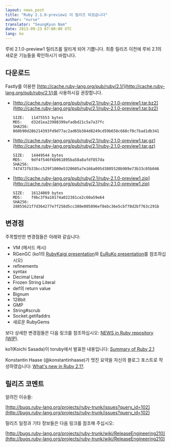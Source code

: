 ```yaml
---
layout: news_post
title: "Ruby 2.1.0-preview1 이 릴리즈 되었습니다"
author: "nurse"
translator: "SeungKyun Nam"
date: 2013-09-23 07:00:00 UTC
lang: ko
---
```


루비 2.1.0-preview1 릴리즈를 알리게 되어 기쁩니다.
최종 릴리즈 이전에 루비 2.1의 새로운 기능들을 확인하시기 바랍니다.

## 다운로드

Fastly를 이용한 [http://cache.ruby-lang.org/pub/ruby/2.1/](http://cache.ruby-lang.org/pub/ruby/2.1/)를 사용하시길 권장합니다.

* [http://cache.ruby-lang.org/pub/ruby/2.1/ruby-2.1.0-preview1.tar.bz2](http://cache.ruby-lang.org/pub/ruby/2.1/ruby-2.1.0-preview1.tar.bz2)

      SIZE:   11475553 bytes
      MD5:    d32d1ea23988399afadbd21c5a7a37fc
      SHA256: 860b90d28b214393fd9d77ac2ad65b384d8249cd59b658c668cf0c7bad1db341

* [http://cache.ruby-lang.org/pub/ruby/2.1/ruby-2.1.0-preview1.tar.gz](http://cache.ruby-lang.org/pub/ruby/2.1/ruby-2.1.0-preview1.tar.gz)

      SIZE:   14449544 bytes
      MD5:    9df4f546f6b961895ba58a8afdf857da
      SHA256: 747472fb33bcc529f1000e5320605a7e166a095d3805520b989e73b33c05b046

* [http://cache.ruby-lang.org/pub/ruby/2.1/ruby-2.1.0-preview1.zip](http://cache.ruby-lang.org/pub/ruby/2.1/ruby-2.1.0-preview1.zip)

      SIZE:   16124069 bytes
      MD5:    f9bc3f9a10174a022381ce2c60a59e64
      SHA256: 28855621f7d364277e7f258d5cc380e005896ef8ebc36e5cbf78d2bf763c291b

## 변경점

주목할만한 변경점들은 아래와 같습니다:

* VM (메서드 캐시)
* RGenGC (ko1의 [RubyKaigi presentation](http://rubykaigi.org/2013/talk/S73)와 [EuRuKo presentation](http://www.atdot.net/~ko1/activities/Euruko2013-ko1.pdf)를 참조하십시오)
* refinements
* syntax
* Decimal Literal
* Frozen String Literal
* def의 return value
* Bignum
* 128bit
* GMP
* String#scrub
* Socket.getifaddrs
* 새로운 RubyGems

보다 상세한 변경점들은 다음 링크를 참조하십시오: [NEWS in Ruby repository (WIP)](https://github.com/ruby/ruby/blob/trunk/NEWS).

ko1(Koichi Sasada)이 toruby에서 발표한 내용입니다: [Summary of Ruby 2.1](http://www.atdot.net/~ko1/activities/toruby05-ko1.pdf)

Konstantin Haase (@konstantinhaase)가 멋진 요약을 자신의 블로그 포스트로 작성하였습니다: [What's new in Ruby 2.1?](http://rkh.im/ruby-2.1).

## 릴리즈 코멘트

알려진 이슈들:

[http://bugs.ruby-lang.org/projects/ruby-trunk/issues?query_id=102](http://bugs.ruby-lang.org/projects/ruby-trunk/issues?query_id=102)

릴리즈 일정과 기타 정보들은 다음 링크를 참조해 주십시오:

[http://bugs.ruby-lang.org/projects/ruby-trunk/wiki/ReleaseEngineering210](http://bugs.ruby-lang.org/projects/ruby-trunk/wiki/ReleaseEngineering210)
